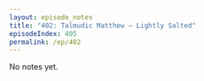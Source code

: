 ```yaml
---
layout: episode_notes
title: "402: Talmudic Matthew — Lightly Salted"
episodeIndex: 405
permalink: /ep/402
---
```

No notes yet.
